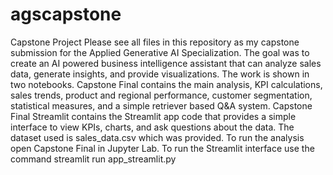 # agscapstone
Capstone Project
Please see all files in this repository as my capstone submission for the Applied Generative AI Specialization. The goal was to create an AI powered business intelligence assistant that can analyze sales data, generate insights, and provide visualizations.
The work is shown in two notebooks.
Capstone Final contains the main analysis, KPI calculations, sales trends, product and regional performance, customer segmentation, statistical measures, and a simple retriever based Q&A system.
Capstone Final Streamlit contains the Streamlit app code that provides a simple interface to view KPIs, charts, and ask questions about the data.
The dataset used is sales_data.csv which was provided.
To run the analysis open Capstone Final in Jupyter Lab.
To run the Streamlit interface use the command
streamlit run app_streamlit.py

